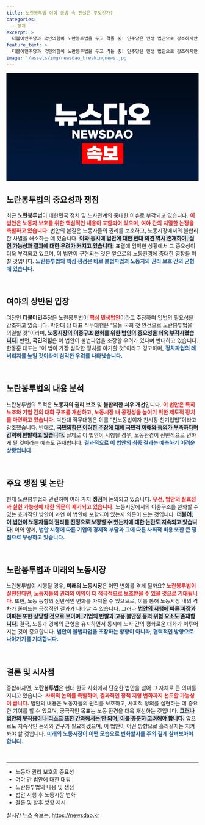 ```yaml
---
title: 노란봉투법 여야 공방 속 진실은 무엇인가?
categories:
  - 정치
excerpt: >
  더불어민주당과 국민의힘이 노란봉투법을 두고 격돌 중! 민주당은 민생 법안으로 강조하지만, 국민의힘은 불법파업 우려를 주장하며 강력 반발. 과연 국회에서 어떤 결말을 맞이할까? 클릭해 자세한 내용을 확인하세요!
feature_text: >
  더불어민주당과 국민의힘이 노란봉투법을 두고 격돌 중! 민주당은 민생 법안으로 강조하지만, 국민의힘은 불법파업 우려를 주장하며 강력 반발. 과연 국회에서 어떤 결말을 맞이할까? 클릭해 자세한 내용을 확인하세요!
image: '/assets/img/newsdao_breakingnews.jpg'
---
```


<p><img src="/assets/img/newsdao_breakingnews.jpg" alt="firstkoreanews 속보" /></p>

<h2 data-ke-size="size26">노란봉투법의 중요성과 쟁점</h2>

<p data-ke-size="size16">최근 <b>노란봉투법</b>이 대한민국 정치 및 노사관계의 중대한 이슈로 부각되고 있습니다. <b><span style="color: #ee2323;">이 법안은 노동자 보호를 위한 핵심적인 내용이 포함되어 있으며, 여야 간의 치열한 논쟁을 촉발하고 있습니다.</span></b> 법안의 본질은 노동자들의 권리를 보호하고, 노동시장에서의 불합리한 차별을 해소하는 데 있습니다. <b><span style="background-color: #21538527;">이와 동시에 법안에 대한 반대 의견 역시 존재하여, 실현 가능성과 결과에 대한 우려가 커지고 있습니다.</span></b> 표결에 임박한 상황에서 그 중요성이 더욱 부각되고 있으며, 이 법안이 구현되는 것은 앞으로의 노동환경에 중대한 영향을 미칠 것입니다. <b><span style="color: #1a5490;">노란봉투법의 핵심 쟁점은 바로 불법파업과 노동자의 권리 보호 간의 균형에 있습니다.</span></b></p>

<p data-ke-size="size16">&nbsp;</p>

<h2 data-ke-size="size26">여야의 상반된 입장</h2>

<p data-ke-size="size16">여당인 <b>더불어민주당</b>은 노란봉투법이 <b><span style="color: #ee2323;">핵심 민생법안</span></b>이라고 주장하며 입법의 필요성을 강조하고 있습니다. 박찬대 당 대표 직무대행은 “오늘 국회 첫 안건으로 노란봉투법을 의결할 것”이라며, <b><span style="background-color: #21538527;">노동시장의 이중구조 완화를 위한 법안의 중요성을 더욱 부각시켰습니다.</span></b> 반면, <b>국민의힘</b>은 이 법안이 불법파업을 조장할 우려가 있다며 반대하고 있습니다. 한동훈 대표는 “이 법이 가장 심각한 정치를 야기할 것”이라고 경고하며, <b><span style="color: #1a5490;">정치파업의 레버리지를 높일 것이라며 심각한 우려를 나타냈습니다.</span></b></p>

<p data-ke-size="size16">&nbsp;</p>

<h2 data-ke-size="size26">노란봉투법의 내용 분석</h2>

<p data-ke-size="size16">노란봉투법의 목적은 <b>노동자의 권리 보호</b> 및 <b>불합리한 처우 개선</b>입니다. <b><span style="color: #ee2323;">이 법안은 특히 노조와 기업 간의 대화 구조를 개선하고, 노동시장 내 공정성을 높이기 위한 제도적 장치를 마련하고 있습니다.</span></b> 박찬대 직무대행은 이를 “친노동법이자 친시장·친기업법”이라고 강조했습니다. 반대로, <b><span style="background-color: #21538527;">국민의힘은 이러한 주장에 대해 국민적 이해와 동의가 부족하다며 강력히 반발하고 있습니다.</span></b> 실제로 이 법안이 시행될 경우, 노동환경이 전반적으로 변하게 될 것이라는 예측도 존재합니다. <b><span style="color: #1a5490;">결과적으로 이 법안의 최종 결과는 예측하기 어려운 상황입니다.</span></b></p>

<p data-ke-size="size16">&nbsp;</p>

<h2 data-ke-size="size26">주요 쟁점 및 논란</h2>

<p data-ke-size="size16">현재 노란봉투법과 관련하여 여러 가지 <b>쟁점</b>이 논의되고 있습니다. <b><span style="color: #ee2323;">우선, 법안의 실효성과 실현 가능성에 대한 의문이 제기되고 있습니다.</span></b> 노동시장에서의 이중구조를 완화할 수 있는 효과적인 방안이 과연 이 법안에 포함되어 있는지 의문이 드는 것입니다. <b><span style="background-color: #21538527;">더불어, 이 법안이 노동자들의 권리를 진정으로 보장할 수 있는지에 대한 논란도 지속되고 있습니다.</span></b> 이와 함께, <b><span style="color: #1a5490;">법안 시행에 따른 기업의 경제적 부담과 그에 따른 사회적 비용 또한 큰 쟁점으로 부상하고 있습니다.</span></b></p>

<p data-ke-size="size16">&nbsp;</p>

<h2 data-ke-size="size26">노란봉투법과 미래의 노동시장</h2>

<p data-ke-size="size16">노란봉투법이 시행될 경우, <b>미래의 노동시장</b>은 어떤 변화를 겪게 될까요? <b><span style="color: #ee2323;">노란봉투법이 실현된다면, 노동자들의 권리와 이익이 더 적극적으로 보호받을 수 있을 것으로 기대됩니다.</span></b> 또한, 노동 동향의 전반적인 변화를 가져올 수 있으므로, 이를 통해 노동시장 내의 격차가 줄어드는 긍정적인 결과가 나타날 수 있습니다. 그러나 <b><span style="background-color: #21538527;">법안의 시행에 따른 파장과 여파는 또한 상당할 것으로 보이며, 기업의 반발과 고용 불안정 등의 위험 요소도 존재합니다.</span></b> 결국, 노동과 경제의 균형을 유지하면서 동시에 노사 간의 평화로운 대화가 이루어지는 것이 중요합니다. <b><span style="color: #1a5490;">법안이 불법파업을 조장하는 방향이 아니라, 협력적인 방향으로 나아가기를 기대합니다.</span></b></p>

<p data-ke-size="size16">&nbsp;</p>

<h2 data-ke-size="size26">결론 및 시사점</h2>

<p data-ke-size="size16">종합하자면, <b>노란봉투법</b>은 현대 한국 사회에서 단순한 법안을 넘어 그 자체로 큰 의미를 지니고 있습니다. <b><span style="color: #ee2323;">사회적 논의를 촉발하며, 결과적인 정책 지형 변화까지 선도할 가능성이 큽니다.</span></b> 법안의 내용은 노동자들의 권리를 보호하고, 사회적 정의를 실현하는 데 중요한 기여를 할 수 있으며, 궁극적인 목표는 노동 환경을 더욱 개선하는 것입니다. <b><span style="background-color: #21538527;">그러나 법안의 부작용이나 리스크 또한 간과해서는 안 되며, 이를 충분히 고려해야 합니다.</span></b> 앞으로도 지속적인 논의와 연구가 필요하겠으며, 이 법안이 어떤 방향으로 흘러갈지는 지켜봐야 할 것입니다. <b><span style="color: #1a5490;">미래의 노동시장이 어떤 모습으로 변화할지를 주의 깊게 살펴보아야 합니다.</span></b></p>

<p data-ke-size="size16">&nbsp;</p>

<hr />

<ul>
    <li>노동자 권리 보호의 중요성</li>
    <li>여야 간 법안에 대한 대립</li>
    <li>노란봉투법의 내용 및 쟁점</li>
    <li>법안 시행 후 노동시장 변화</li>
    <li>결론 및 향후 방향 제시</li>
</ul>
실시간 뉴스 속보는, <a href="https://newsdao.kr" rel="dofollow">https://newsdao.kr</a>


